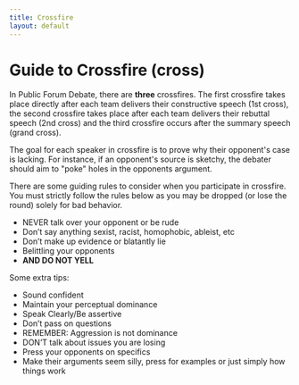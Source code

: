 ```yaml
---
title: Crossfire
layout: default
--- 
```


# Guide to Crossfire (cross)

In Public Forum Debate, there are **three** crossfires. The first crossfire takes place directly after each team delivers their constructive speech (1st cross), the second crossfire takes place after each team delivers their rebuttal speech (2nd cross) and the third crossfire occurs after the summary speech (grand cross). 

The goal for each speaker in crossfire is to prove why their opponent's case is lacking. For instance, if an opponent's source is sketchy, the debater should aim to "poke" holes in the opponents argument. 

There are some guiding rules to consider when you participate in crossfire. You must strictly follow the rules below as you may be dropped (or lose the round) solely for bad behavior. 

 - NEVER talk over your opponent or be rude
 - Don’t say anything sexist, racist, homophobic, ableist, etc
 - Don’t make up evidence or blatantly lie
 - Belittling your opponents
 - **AND DO NOT YELL**


Some extra tips: 
 - Sound confident 
 - Maintain your perceptual dominance
 - Speak Clearly/Be assertive
 - Don’t pass on questions
 - REMEMBER: Aggression is not dominance
 - DON’T talk about issues you are losing
 - Press your opponents on specifics
 - Make their arguments seem silly, press for examples or just simply how things work





